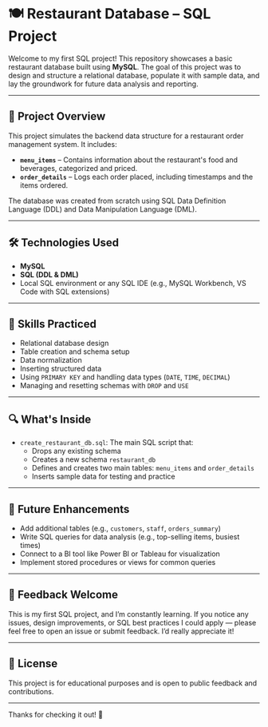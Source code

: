 # 🍽️ Restaurant Database – SQL Project

Welcome to my first SQL project! This repository showcases a basic restaurant database built using **MySQL**. The goal of this project was to design and structure a relational database, populate it with sample data, and lay the groundwork for future data analysis and reporting.

---

## 📌 Project Overview

This project simulates the backend data structure for a restaurant order management system. It includes:

- **`menu_items`** – Contains information about the restaurant's food and beverages, categorized and priced.
- **`order_details`** – Logs each order placed, including timestamps and the items ordered.

The database was created from scratch using SQL Data Definition Language (DDL) and Data Manipulation Language (DML).

---

## 🛠️ Technologies Used

- **MySQL**
- **SQL (DDL & DML)**
- Local SQL environment or any SQL IDE (e.g., MySQL Workbench, VS Code with SQL extensions)

---

## 🧠 Skills Practiced

- Relational database design  
- Table creation and schema setup  
- Data normalization  
- Inserting structured data  
- Using `PRIMARY KEY` and handling data types (`DATE`, `TIME`, `DECIMAL`)  
- Managing and resetting schemas with `DROP` and `USE`

---

## 🔍 What's Inside

- `create_restaurant_db.sql`: The main SQL script that:
  - Drops any existing schema
  - Creates a new schema `restaurant_db`
  - Defines and creates two main tables: `menu_items` and `order_details`
  - Inserts sample data for testing and practice

---

## 🚀 Future Enhancements

- Add additional tables (e.g., `customers`, `staff`, `orders_summary`)
- Write SQL queries for data analysis (e.g., top-selling items, busiest times)
- Connect to a BI tool like Power BI or Tableau for visualization
- Implement stored procedures or views for common queries

---

## 💬 Feedback Welcome

This is my first SQL project, and I’m constantly learning. If you notice any issues, design improvements, or SQL best practices I could apply — please feel free to open an issue or submit feedback. I’d really appreciate it!

---

## 📎 License

This project is for educational purposes and is open to public feedback and contributions.

---

Thanks for checking it out! 🙌

